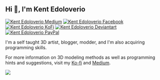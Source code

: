 <h2> Hi 👋, I'm Kent Edoloverio </h2>

[![Kent Edoloverio Medium](https://img.shields.io/badge/Medium-000000?style=for-the-badge&logo=medium&logoColor=white)](https://medium.com/@kent_edoloverio)
[![Kent Edoloverio Facebook](https://img.shields.io/badge/Facebook-3c5a99?style=for-the-badge&logo=facebook&logoColor=white)](https://fb.com/toshi.nakimoto)
[![Kent Edoloverio KoFi](https://img.shields.io/badge/Kofi-ff0000?style=for-the-badge&logo=kofi&logoColor=white)](https://ko-fi.com/kents_workof_art)
[![Kent Edoloverio Deviantart](https://img.shields.io/badge/DEVIANTART-023020?style=for-the-badge&logo=deviantart&logoColor=white)](https://www.deviantart.com/kents001)
[![Kent Edoloverio PayPal](https://img.shields.io/badge/PayPal-00457C?style=for-the-badge&logo=paypal&logoColor=white)](https://paypal.me/kents001) 

I'm a self taught 3D artist, blogger, modder, and I'm also acquiring programming skills.

For more information on 3D modeling methods as well as programming hints and suggestions, visit my [Ko-fi](https://ko-fi.com/kents_workof_art) and [Medium](https://medium.com/@kent_edoloverio).

![](https://github-readme-stats.vercel.app/api/top-langs/?username=kents00&theme=dark&hide_border=false&include_all_commits=true&count_private=true&layout=compact)
